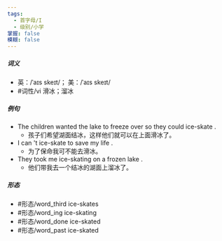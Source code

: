 ```yaml
---
tags:
  - 首字母/I
  - 级别/小学
掌握: false
模糊: false
---
```

##### 词义
- 英：/ˈaɪs skeɪt/； 美：/ˈaɪs skeɪt/
- #词性/vi  滑冰；溜冰
##### 例句
- The children wanted the lake to freeze over so they could ice-skate .
	- 孩子们希望湖面结冰，这样他们就可以在上面滑冰了。
- I can 't ice-skate to save my life .
	- 为了保命我可不能去滑冰。
- They took me ice-skating on a frozen lake .
	- 他们带我去一个结冰的湖面上溜冰了。
##### 形态
- #形态/word_third ice-skates
- #形态/word_ing ice-skating
- #形态/word_done ice-skated
- #形态/word_past ice-skated
